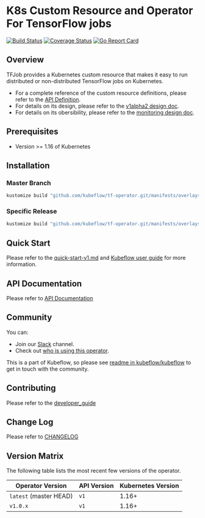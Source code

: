 # K8s Custom Resource and Operator For TensorFlow jobs

[![Build Status](https://travis-ci.org/kubeflow/tf-operator.svg?branch=master)](https://travis-ci.org/kubeflow/tf-operator)
[![Coverage Status](https://coveralls.io/repos/github/kubeflow/tf-operator/badge.svg?branch=master)](https://coveralls.io/github/kubeflow/tf-operator?branch=master)
[![Go Report Card](https://goreportcard.com/badge/github.com/kubeflow/tf-operator)](https://goreportcard.com/report/github.com/kubeflow/tf-operator)

## Overview

TFJob provides a Kubernetes custom resource that makes it easy to
run distributed or non-distributed TensorFlow jobs on Kubernetes.

- For a complete reference of the custom resource definitions, please refer to the [API Definition](pkg/apis/tensorflow/v1/types.go).
- For details on its design, please refer to the [v1alpha2 design doc](https://github.com/kubeflow/community/blob/master/proposals/tf-operator-design-v1alpha2.md).
- For details on its obersibility, please refer to the [monitoring design doc](docs/monitoring/README.md).

## Prerequisites

* Version >= 1.16 of Kubernetes

## Installation

### Master Branch

```bash
kustomize build "github.com/kubeflow/tf-operator.git/manifests/overlays/standalone?ref=master" | kubectl apply -f -
```

### Specific Release

```bash
kustomize build "github.com/kubeflow/tf-operator.git/manifests/overlays/standalone?ref=v1.1.0" | kubectl apply -f -
```

## Quick Start

Please refer to the [quick-start-v1.md](docs/quick-start-v1.md) and [Kubeflow user guide](https://www.kubeflow.org/docs/guides/components/tftraining/) for more information.

## API Documentation

Please refer to [API Documentation](docs/api/generated.asciidoc)

## Community

You can:

- Join our [Slack](https://join.slack.com/t/kubeflow/shared_invite/zt-lhkwrmkh-JPT2g9eva1oPkS00~VHZDQ) channel.
- Check out [who is using this operator](./docs/adopters.md).

This is a part of Kubeflow, so please see [readme in kubeflow/kubeflow](https://github.com/kubeflow/kubeflow#get-involved) to get in touch with the community.

## Contributing

Please refer to the [developer_guide](docs/development/developer_guide.md)


## Change Log

Please refer to [CHANGELOG](CHANGELOG.md)

## Version Matrix

The following table lists the most recent few versions of the operator.

| Operator Version | API Version | Kubernetes Version |
| ------------- | ------------- | ------------- |
| `latest` (master HEAD) | `v1` | 1.16+ |
| `v1.0.x`| `v1` | 1.16+ |
